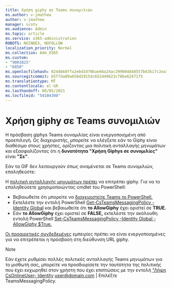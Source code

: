 ```yaml
---
title: Χρήση giphy σε Teams συνομιλιών
ms.author: v-jmathew
author: v-jmathew
manager: scotv
ms.audience: Admin
ms.topic: article
ms.service: o365-administration
ROBOTS: NOINDEX, NOFOLLOW
localization_priority: Normal
ms.collection: Adm_O365
ms.custom:
- "9003825"
- "6850"
ms.openlocfilehash: 0244b68ffa2ebd3d70bae66a24ac299004848557b63b17c2ea74fafaff22bb8c
ms.sourcegitcommit: b5f7da89a650d2915dc652449623c78be6247175
ms.translationtype: MT
ms.contentlocale: el-GR
ms.lasthandoff: 08/05/2021
ms.locfileid: "54104308"
---
```

# <a name="using-giphys-in-teams-conversations"></a>Χρήση giphy σε Teams συνομιλιών

Η πρόσβαση giphys Teams συνομιλίας είναι ενεργοποιημένη από προεπιλογή. Ως διαχειριστής, μπορείτε να ελέγξετε εάν το [](https://docs.microsoft.com/microsoftteams/messaging-policies-in-teams#messaging-policy-settings) Giphy είναι διαθέσιμο στους χρήστες, ορίζοντας μια πολιτική ανταλλαγής μηνυμάτων και εξασφαλίζοντας ότι η **δυνατότητα "Χρήση Giphys σε συνομιλίες"** είναι **"Σε"**.

Εάν τα GIF δεν λειτουργούν όπως αναμένεται σε Teams συνομιλιών, επαληθεύστε:

Η [πολιτική ανταλλαγής μηνυμάτων πρέπει](https://docs.microsoft.com/microsoftteams/messaging-policies-in-teams) να επιτρέπει giphy. Για να το επαληθεύσετε χρησιμοποιώντας cmdlet του PowerShell:

- Βεβαιωθείτε ότι μπορείτε να [διαχειριστείτε Teams το PowerShell.](https://docs.microsoft.com/microsoftteams/teams-powershell-overview?view=o365-worldwide#manage-teams-with-powershell)
- Εκτελέστε την εντολή PowerShell [Get-CsTeamsMessagingPolicy -Identity Global](https://docs.microsoft.com/powershell/module/skype/get-csteamsmessagingpolicy?view=skype-ps) και βεβαιωθείτε ότι **το AllowGiphy** έχει οριστεί σε **TRUE.**
- Εάν **το AllowGiphy** έχει οριστεί σε **FALSE,** εκτελέστε την ακόλουθη εντολή PowerShell [Set-CsTeamsMessagingPolicy -Identity Global -AllowGiphy $True.](https://docs.microsoft.com/powershell/module/skype/set-csteamsmessagingpolicy?view=skype-ps)

[Οι προαιρετικές συνδεδεμένες](https://docs.microsoft.com/deployoffice/privacy/optional-connected-experiences) εμπειρίες πρέπει να είναι ενεργοποιημένες για να επιτρέπεται η πρόσβαση στη διεύθυνση URL giphy.

> [!NOTE]
> Εάν έχετε ρυθμίσει πολλές πολιτικές ανταλλαγής Teams μηνυμάτων για το μισθωτή σας, μπορείτε να προσδιορίσετε την ταυτότητα της πολιτικής που έχει εκχωρηθεί στον χρήστη που έχει επιπτώσεις με την εντολή ["Λήψη CsOnlineUser- Identity](https://docs.microsoft.com/powershell/module/skype/get-csonlineuser?view=skype-ps) <user@domain.com> | Επιλέξτε TeamsMessagingPolicy.

